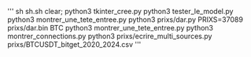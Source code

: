 '''
sh sh.sh
clear; python3 tkinter_cree.py
python3 tester_le_model.py
python3 montrer_une_tete_entree.py
python3 prixs/dar.py PRIXS=37089 prixs/dar.bin BTC
python3 montrer_une_tete_entree.py
python3 montrer_connections.py
python3 prixs/ecrire_multi_sources.py prixs/BTCUSDT_bitget_2020_2024.csv
'''
